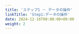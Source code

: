 ```yaml
---
title: 'ステップ1 － データの操作'
linkTitle: 'Step1:データの操作'
date: 2024-12-16T00:00:00+09:00
weight: 2
---
```

